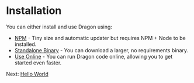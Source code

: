 # Installation

You can either install and use Dragon using:

- [NPM](./node-install.md) - Tiny size and automatic updater but requires NPM + Node to be installed.
- [Standalone Binary](./binary-install.md) - You can download a larger, no requirements binary.
- [Use Online](https://tomprograms.github.io/dragon) - You can run Dragon code online, allowing you to get started even faster.

Next: [Hello World](./hello-world.md)
